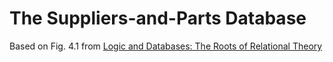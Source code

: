 # The Suppliers-and-Parts Database

Based on Fig. 4.1 from [Logic and Databases: The Roots of Relational Theory](https://www.google.com.au/books/edition/Logic_and_Databases/2egNzTk871wC?hl=en&gbpv=0)
